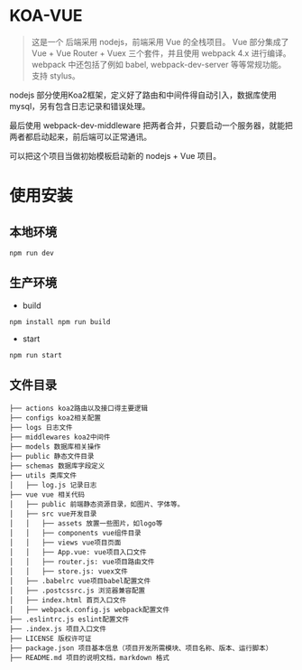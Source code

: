# KOA-VUE

> 这是一个 后端采用 nodejs，前端采用 Vue 的全栈项目。
Vue 部分集成了 Vue + Vue Router + Vuex 三个套件，并且使用 webpack 4.x 进行编译。webpack 中还包括了例如 babel, webpack-dev-server 等等常规功能。支持 stylus。

nodejs 部分使用Koa2框架，定义好了路由和中间件得自动引入，数据库使用mysql，另有包含日志记录和错误处理。

最后使用 webpack-dev-middleware 把两者合并，只要启动一个服务器，就能把两者都启动起来，前后端可以正常通讯。

可以把这个项目当做初始模板启动新的 nodejs + Vue 项目。

# 使用安装
## 本地环境

`npm run dev`

## 生产环境

* build

`npm install
npm run build`

* start

`npm run start`

## 文件目录
```
├── actions koa2路由以及接口得主要逻辑
├── configs koa2相关配置
├── logs 日志文件
├── middlewares koa2中间件
├── models 数据库相关操作
├── public 静态文件目录
├── schemas 数据库字段定义
├── utils 类库文件
│   ├── log.js 记录日志
├── vue vue 相关代码
│   ├── public 前端静态资源目录，如图片、字体等。
│   ├── src vue开发目录
│   │   ├── assets 放置一些图片，如logo等
│   │   ├── components vue组件目录
│   │   ├── views vue项目页面
│   │   ├── App.vue: vue项目入口文件
│   │   ├── router.js: vue项目路由文件
│   │   ├── store.js: vuex文件
│   ├── .babelrc vue项目babel配置文件
│   ├── .postcssrc.js 浏览器兼容配置
│   ├── index.html 首页入口文件
│   ├── webpack.config.js webpack配置文件
├── .eslintrc.js eslint配置文件
├── .index.js 项目入口文件
├── LICENSE 版权许可证
├── package.json 项目基本信息（项目开发所需模块、项目名称、版本、运行脚本）
├── README.md 项目的说明文档，markdown 格式
```
